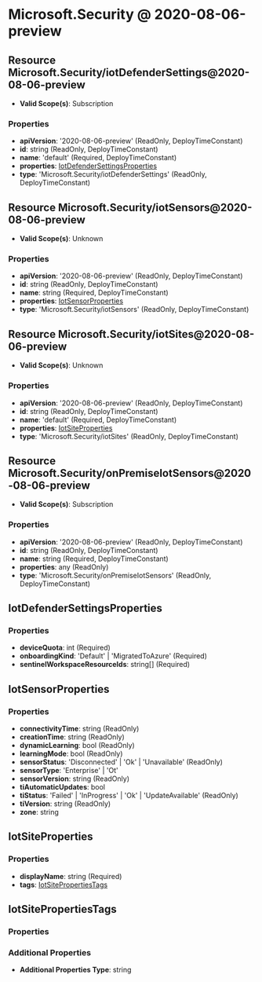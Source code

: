 # Microsoft.Security @ 2020-08-06-preview

## Resource Microsoft.Security/iotDefenderSettings@2020-08-06-preview
* **Valid Scope(s)**: Subscription
### Properties
* **apiVersion**: '2020-08-06-preview' (ReadOnly, DeployTimeConstant)
* **id**: string (ReadOnly, DeployTimeConstant)
* **name**: 'default' (Required, DeployTimeConstant)
* **properties**: [IotDefenderSettingsProperties](#iotdefendersettingsproperties)
* **type**: 'Microsoft.Security/iotDefenderSettings' (ReadOnly, DeployTimeConstant)

## Resource Microsoft.Security/iotSensors@2020-08-06-preview
* **Valid Scope(s)**: Unknown
### Properties
* **apiVersion**: '2020-08-06-preview' (ReadOnly, DeployTimeConstant)
* **id**: string (ReadOnly, DeployTimeConstant)
* **name**: string (Required, DeployTimeConstant)
* **properties**: [IotSensorProperties](#iotsensorproperties)
* **type**: 'Microsoft.Security/iotSensors' (ReadOnly, DeployTimeConstant)

## Resource Microsoft.Security/iotSites@2020-08-06-preview
* **Valid Scope(s)**: Unknown
### Properties
* **apiVersion**: '2020-08-06-preview' (ReadOnly, DeployTimeConstant)
* **id**: string (ReadOnly, DeployTimeConstant)
* **name**: 'default' (Required, DeployTimeConstant)
* **properties**: [IotSiteProperties](#iotsiteproperties)
* **type**: 'Microsoft.Security/iotSites' (ReadOnly, DeployTimeConstant)

## Resource Microsoft.Security/onPremiseIotSensors@2020-08-06-preview
* **Valid Scope(s)**: Subscription
### Properties
* **apiVersion**: '2020-08-06-preview' (ReadOnly, DeployTimeConstant)
* **id**: string (ReadOnly, DeployTimeConstant)
* **name**: string (Required, DeployTimeConstant)
* **properties**: any (ReadOnly)
* **type**: 'Microsoft.Security/onPremiseIotSensors' (ReadOnly, DeployTimeConstant)

## IotDefenderSettingsProperties
### Properties
* **deviceQuota**: int (Required)
* **onboardingKind**: 'Default' | 'MigratedToAzure' (Required)
* **sentinelWorkspaceResourceIds**: string[] (Required)

## IotSensorProperties
### Properties
* **connectivityTime**: string (ReadOnly)
* **creationTime**: string (ReadOnly)
* **dynamicLearning**: bool (ReadOnly)
* **learningMode**: bool (ReadOnly)
* **sensorStatus**: 'Disconnected' | 'Ok' | 'Unavailable' (ReadOnly)
* **sensorType**: 'Enterprise' | 'Ot'
* **sensorVersion**: string (ReadOnly)
* **tiAutomaticUpdates**: bool
* **tiStatus**: 'Failed' | 'InProgress' | 'Ok' | 'UpdateAvailable' (ReadOnly)
* **tiVersion**: string (ReadOnly)
* **zone**: string

## IotSiteProperties
### Properties
* **displayName**: string (Required)
* **tags**: [IotSitePropertiesTags](#iotsitepropertiestags)

## IotSitePropertiesTags
### Properties
### Additional Properties
* **Additional Properties Type**: string

